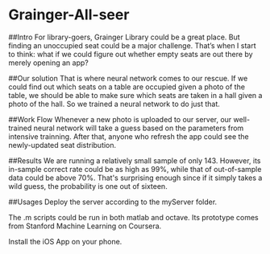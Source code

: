 # Grainger-All-seer

##Intro
For library-goers, Grainger Library could be a great place. But finding an unoccupied seat could be a major challenge. That’s when I start to think: what if we could figure out whether empty seats are out there by merely opening an app?

##Our solutionThat is where neural network comes to our rescue. If we could find out which seats on a table are occupied given a photo of the table, we should be able to make sure which seats are taken in a hall given a photo of the hall. So we trained a neural network to do just that. 

##Work Flow
Whenever a new photo is uploaded to our server, our well-trained neural network will take a guess based on the parameters from intensive trainning. After that, anyone who refresh the app could see the newly-updated seat distribution.

##Results
We are running a relatively small sample of only 143. However, its in-sample correct rate could be as high as 99%, while that of out-of-sample data could be above 70%. That's surprising enough since if it simply takes a wild guess, the probability is one out of sixteen.

##Usages 
Deploy the server according to the myServer folder.

The .m scripts could be run in both matlab and octave. Its prototype comes from Stanford Machine Learning on Coursera.

Install the iOS App on your phone.